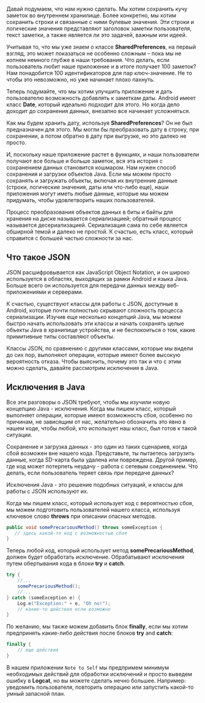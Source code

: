 Давай подумаем, что нам нужно сделать. Мы хотим сохранить кучу заметок во внутреннем хранилище. Более конкретно, мы хотим сохранить строки и связанные с ними булевые значения. Эти строки и логические значения представляют заголовок заметки пользователя, текст заметки, а также является ли это задачей, важным или идеей.

Учитывая то, что мы уже знаем о классе **SharedPreferences**, на первый взгляд, это может показаться не особенно сложным – пока мы не копнем немного глубже в наши требования. Что делать, если пользователь любит наше приложение и в итоге получает 100 заметок? Нам понадобится 100 идентификаторов для пар ключ-значение. Не то чтобы это невозможно, но уже начинает плохо пахнуть. 

Теперь подумайте, что мы хотим улучшить приложение и дать пользователю возможность добавлять к заметкам даты. Android имеет класс **Date**, который идеально подходит для этого. Но когда дело доходит до сохранения данных, внезапно все начинает усложняться.

Как мы будем хранить дату, используя **SharedPreferences**? Он не был предназначен для этого. Мы могли бы преобразовать дату в строку, при сохранении, а потом обратно в дату при выгрузке, но это далеко не просто.

И, поскольку наше приложение растет в функциях, и наши пользователи получают все больше и больше заметок, вся эта история с сохранением данных становится кошмаром. Нам нужен способ сохранения и загрузки объектов Java. Если мы можем просто сохранять и загружать объекты, включая их внутренние данные (строки, логические значения, даты или что-либо еще), наши приложения могут иметь любые данные, которые мы можем придумать, чтобы удовлетворить наших пользователей.

Процесс преобразования объектов данных в биты и байты для хранения на диске называется сериализацией; обратный процесс называется десериализацией. Сериализация сама по себе является обширной темой и далеко не простой. К счастью, есть класс, который справится с большей частью сложности за нас.

## Что такое JSON
JSON расшифровывается как JavaScript Object Notation, и он широко используется в областях, выходящих за рамки Android и языка Java. Больше всего он используется для передачи данных между веб-приложениями и серверами.

К счастью, существуют классы для работы с JSON, доступные в Android, которые почти полностью скрывают сложность процесса сериализации. Изучив еще несколько концепций Java, мы можем быстро начать использовать эти классы и начать сохранять целые объекты Java в хранилище устройства, и не беспокоиться о том, какие примитивные типы составляют объекты.

Классы JSON, по сравнению с другими классами, которые мы видели до сих пор, выполняют операции, которые имеют более высокую вероятность отказа. Чтобы выяснить, почему это так и что с этим можно сделать, давайте рассмотрим исключения в Java.

## Исключения в Java
Все эти разговоры о JSON требуют, чтобы мы изучили новую концепцию Java - исключения. Когда мы пишем класс, который выполняет операции, которые имеют возможность сбоя, особенно по причинам, не зависящим от нас, желательно обозначить это явно в нашем коде, чтобы любой, кто использует наш класс, был готов к такой ситуации.

Сохранение и загрузка данных - это один из таких сценариев, когда сбой возможен вне нашего кода. Представьте, ты пытаетесь загрузить данные, когда SD-карта была удалена или повреждена. Другой пример, где код может потерпеть неудачу - работа с сетевым соединением. Что делать, если пользователь теряет связь при передаче данных?

Исключения Java - это решение подобных ситуаций, и классы для работы с JSON используют их.

Когда мы пишем класс, который использует код с вероятностью сбоя, мы можем подготовить пользователей нашего класса, используя ключевое слово **throws** при описании опасных методов.
```java
public void somePrecariousMethod() throws someException {
   // здесь какой-то код с возможностью сбоя
}
```
Теперь любой код, который использует метод **somePrecariousMethod**, должен будет обработать исключение. Обрабатывают исключения путем обертывания кода в блоки **try** и **catch**.
```java
try {
    //...
    somePrecariousMethod();
    //...
} catch (someException e) {
    Log.e("Exception:" + e, "Oh no!");
    // какие-то действия если возможно
}
```
По желанию, мы также можем добавить блок **finally**, если мы хотим предпринять какие-либо действия после блоков **try** and **catch**:
```java
finally {
    // еще действия 
}
```
В нашем приложении ```Note to Self``` мы предпримем минимум необходимых действий для обработки исключений и просто выведем ошибку в **Logcat**, но вы можете сделать нечно большее. Например: уведомить пользователя, повторить операцию или запустить какой-то умный запасной план.
